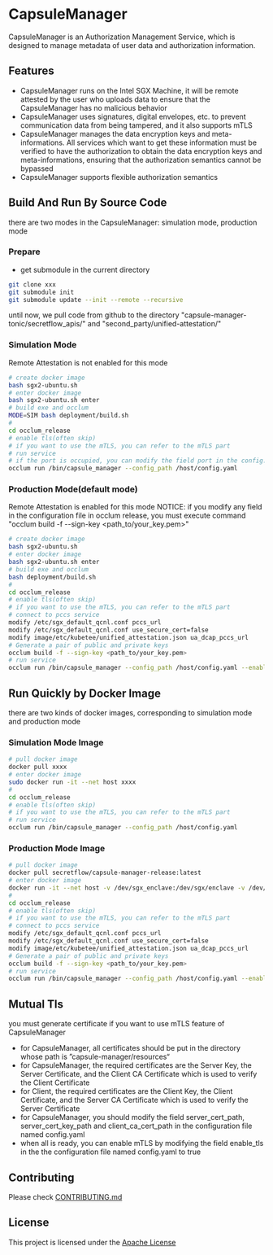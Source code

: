 
# CapsuleManager

CapsuleManager is an Authorization Management Service, which is designed to manage metadata of user data and authorization information.

## Features

- CapsuleManager runs on the Intel SGX Machine, it will be remote attested by the user who uploads data to ensure that the CapsuleManager has no malicious behavior
- CapsuleManager uses signatures, digital envelopes, etc. to prevent communication data from being tampered, and it also supports mTLS
- CapsuleManager manages the data encryption keys and meta-informations. All services which want to get these information must be verified to have the authorization to obtain the data encryption keys and meta-informations, ensuring that the authorization semantics cannot be bypassed
- CapsuleManager supports flexible authorization semantics

## Build And Run By Source Code

there are two modes in the CapsuleManager: simulation mode, production mode

### Prepare

- get submodule in the current directory

```bash
git clone xxx
git submodule init
git submodule update --init --remote --recursive
```

until now, we pull code from github to the directory "capsule-manager-tonic/secretflow_apis/" and "second_party/unified-attestation/"

### Simulation Mode

Remote Attestation is not enabled for this mode

```bash
# create docker image
bash sgx2-ubuntu.sh
# enter docker image
bash sgx2-ubuntu.sh enter
# build exe and occlum
MODE=SIM bash deployment/build.sh
#
cd occlum_release
# enable tls(often skip)
# if you want to use the mTLS, you can refer to the mTLS part
# run service
# if the port is occupied, you can modify the field port in the config.yaml
occlum run /bin/capsule_manager --config_path /host/config.yaml
```

### Production Mode(default mode)

Remote Attestation is enabled for this mode
NOTICE: if you modify any field in the configuration file in occlum release, you must execute command "occlum build -f --sign-key <path_to/your_key.pem>"

```bash
# create docker image
bash sgx2-ubuntu.sh
# enter docker image
bash sgx2-ubuntu.sh enter
# build exe and occlum
bash deployment/build.sh
#
cd occlum_release
# enable tls(often skip)
# if you want to use the mTLS, you can refer to the mTLS part
# connect to pccs service
modify /etc/sgx_default_qcnl.conf pccs_url
modify /etc/sgx_default_qcnl.conf use_secure_cert=false
modify image/etc/kubetee/unified_attestation.json ua_dcap_pccs_url
# Generate a pair of public and private keys
occlum build -f --sign-key <path_to/your_key.pem>
# run service
occlum run /bin/capsule_manager --config_path /host/config.yaml --enable-tls=false
```

## Run Quickly by Docker Image

there are two kinds of docker images, corresponding to simulation mode and production mode

### Simulation Mode Image

```bash
# pull docker image
docker pull xxxx
# enter docker image
sudo docker run -it --net host xxxx
#
cd occlum_release
# enable tls(often skip)
# if you want to use the mTLS, you can refer to the mTLS part
# run service
occlum run /bin/capsule_manager --config_path /host/config.yaml
```

### Production Mode Image

```bash
# pull docker image
docker pull secretflow/capsule-manager-release:latest
# enter docker image
docker run -it --net host -v /dev/sgx_enclave:/dev/sgx/enclave -v /dev/sgx_provision:/dev/sgx/provision --privileged=true secretflow/capsule-manager-release:latest
#
cd occlum_release
# enable tls(often skip)
# if you want to use the mTLS, you can refer to the mTLS part
# connect to pccs service
modify /etc/sgx_default_qcnl.conf pccs_url
modify /etc/sgx_default_qcnl.conf use_secure_cert=false
modify image/etc/kubetee/unified_attestation.json ua_dcap_pccs_url
# Generate a pair of public and private keys
occlum build -f --sign-key <path_to/your_key.pem>
# run service
occlum run /bin/capsule_manager --config_path /host/config.yaml --enable-tls=false
```

## Mutual Tls

you must generate certificate if you want to use mTLS feature of CapsuleManager

- for CapsuleManager, all certificates should be put in the directory whose path is ”capsule-manager/resources“
- for CapsuleManager, the required certificates are the Server Key, the Server Certificate, and the Client CA Certificate which is used to verify the Client Certificate
- for Client, the required certificates are the Client Key, the Client Certificate, and the Server CA Certificate which is used to verify the Server Certificate
- for CapsuleManager, you should modify the field server_cert_path, server_cert_key_path and client_ca_cert_path in the configuration file named config.yaml
- when all is ready, you can enable mTLS by modifying the field enable_tls in the the configuration file named config.yaml to true

## Contributing

Please check [CONTRIBUTING.md](CONTRIBUTING.md)

## License

This project is licensed under the [Apache License](LICENSE)
